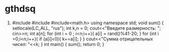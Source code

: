 # gthdsq
1.	#include <iostream>
#include<cassert>
#include<math.h>
using namespace std;
void sum()
{  setlocale(LC_ALL, "rus");
    int k,n = 0;
    cout<<"Введите размерность: ";
    cin>>n;
    int a[n];
    for (int i = 0 ; i<n;i++){
        a[i] = rand()%41-20;
    }
    for (int i =0;i<n;i++){
        if (a[i]<0){
            k+=a[i];
        }
    }
    cout<<"Сумма отрицательных чисел: "<<k;
}
int main()
{  sum();
    return 0;
}
